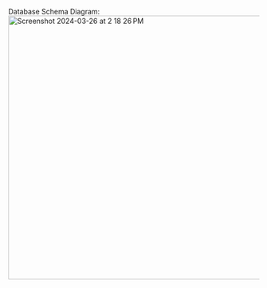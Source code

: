 Database Schema Diagram: </br>
<img width="529" alt="Screenshot 2024-03-26 at 2 18 26 PM" src="https://github.com/wallacebilly1/relational_rails/assets/155924313/6787d0ac-0a94-4a81-92e9-676904e038e3">